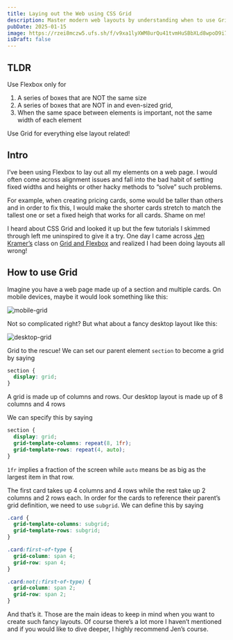 ```yaml
---
title: Laying out the Web using CSS Grid
description: Master modern web layouts by understanding when to use Grid vs Flexbox.
pubDate: 2025-01-15
image: https://rzei8mczw5.ufs.sh/f/v9xa1lyXWM8urQu41tvmHuSBbXLd8wpoD9i7PVsTcfqMlyG3
isDraft: false
---
```


## TLDR

Use Flexbox only for

1. A series of boxes that are NOT the same size
2. A series of boxes that are NOT in and even-sized grid,
3. When the same space between elements is important, not the same width of each element

Use Grid for everything else layout related!

## Intro

I’ve been using Flexbox to lay out all my elements on a web page. I would often come across alignment issues and fall into the bad habit of setting fixed widths and heights or other hacky methods to “solve” such problems.

For example, when creating pricing cards, some would be taller than others and in order to fix this, I would make the shorter cards stretch to match the tallest one or set a fixed heigh that works for all cards. Shame on me!

I heard about CSS Grid and looked it up but the few tutorials I skimmed through left me uninspired to give it a try. One day I came across [Jen Kramer’s](https://www.linkedin.com/in/jen4web) class on [Grid and Flexbox](https://grid-flexbox.css.education/index.html) and realized I had been doing layouts all wrong!

## How to use Grid

Imagine you have a web page made up of a section and multiple cards. On mobile devices, maybe it would look something like this:

![mobile-grid](https://rzei8mczw5.ufs.sh/f/v9xa1lyXWM8uvpWW4ZlyXWM8urlcVn9KbfsZiQGHyNPegoIk)

Not so complicated right? But what about a fancy desktop layout like this:

![desktop-grid](https://rzei8mczw5.ufs.sh/f/v9xa1lyXWM8uYhRDB6LEYTZ7sfj68qwlrdJBIL0MUoxikGm2)

Grid to the rescue! We can set our parent element `section` to become a grid by saying

```css
section {
  display: grid;
}
```

A grid is made up of columns and rows. Our desktop layout is made up of 8 columns and 4 rows

<!-- “image with columns and rows” -->

We can specify this by saying

```css
section {
  display: grid;
  grid-template-columns: repeat(8, 1fr);
  grid-template-rows: repeat(4, auto);
}
```

`1fr` implies a fraction of the screen while `auto` means be as big as the largest item in that row.

The first card takes up 4 columns and 4 rows while the rest take up 2 columns and 2 rows each. In order for the cards to reference their parent’s grid definition, we need to use `subgrid`. We can define this by saying

```css
.card {
  grid-template-columns: subgrid;
  grid-template-rows: subgrid;
}

.card:first-of-type {
  grid-column: span 4;
  grid-row: span 4;
}

.card:not(:first-of-type) {
  grid-column: span 2;
  grid-row: span 2;
}
```

And that’s it. Those are the main ideas to keep in mind when you want to create such fancy layouts. Of course there’s a lot more I haven’t mentioned and if you would like to dive deeper, I highly recommend Jen’s course.
